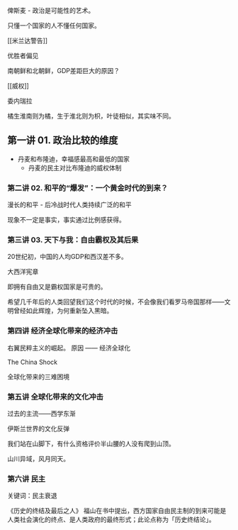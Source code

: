 俾斯麦 - 政治是可能性的艺术。

只懂一个国家的人不懂任何国家。

[[米兰达警告]]

优胜者偏见

南朝鲜和北朝鲜，GDP差距巨大的原因？

[[威权]]

委内瑞拉

橘生淮南则为橘，生于淮北则为枳，叶徒相似，其实味不同。


## 第一讲 01. 政治比较的维度
- 丹麦和布隆迪，幸福感最高和最低的国家 
	- 丹麦的民主对比布隆迪的威权体制

### 第二讲  02. 和平的“爆发”：一个黄金时代的到来？

漫长的和平 - 后冷战时代人类持续广泛的和平

现象不一定是事实，事实通过比例感获得。

### 第三讲 03. 天下与我：自由霸权及其后果

20世纪初，中国的人均GDP和西汉差不多。

大西洋宪章

即拥有自由又是霸权国家是可贵的。

希望几千年后的人类回望我们这个时代的时候，不会像我们看罗马帝国那样——文明曾经如此辉煌，为何重新坠入黑暗。

### 第四讲 经济全球化带来的经济冲击

右翼民粹主义的崛起。   原因 —— 经济全球化


The China Shock

全球化带来的三难困境


### 第五讲 全球化带来的文化冲击

过去的主流——西学东渐

伊斯兰世界的文化反弹

我们站在山脚下，有什么资格评价半山腰的人没有爬到山顶。

山川异域，风月同天。

### 第六讲 民主

关键词：民主衰退

《历史的终结及最后之人》
福山在书中提出，西方国家自由民主制的到来可能是人类社会演化的终点、是人类政府的最终形式；此论点称为「历史终结论」。






